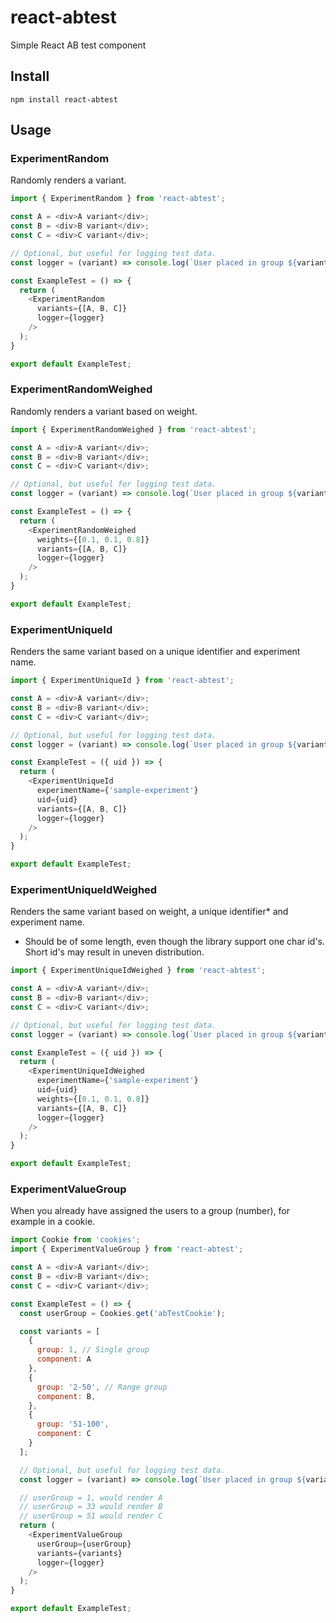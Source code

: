 # react-abtest

Simple React AB test component

## Install

`npm install react-abtest`

## Usage

### ExperimentRandom

Randomly renders a variant.

```js
import { ExperimentRandom } from 'react-abtest';

const A = <div>A variant</div>;
const B = <div>B variant</div>;
const C = <div>C variant</div>;

// Optional, but useful for logging test data.
const logger = (variant) => console.log(`User placed in group ${variant}.`);

const ExampleTest = () => {
  return (
    <ExperimentRandom
      variants={[A, B, C]}
      logger={logger}
    />
  );
}

export default ExampleTest;
```

### ExperimentRandomWeighed

Randomly renders a variant based on weight.

```js
import { ExperimentRandomWeighed } from 'react-abtest';

const A = <div>A variant</div>;
const B = <div>B variant</div>;
const C = <div>C variant</div>;

// Optional, but useful for logging test data.
const logger = (variant) => console.log(`User placed in group ${variant}.`);

const ExampleTest = () => {
  return (
    <ExperimentRandomWeighed
      weights={[0.1, 0.1, 0.8]}
      variants={[A, B, C]}
      logger={logger}
    />
  );
}

export default ExampleTest;
```

### ExperimentUniqueId

Renders the same variant based on a unique identifier and experiment name.

```js
import { ExperimentUniqueId } from 'react-abtest';

const A = <div>A variant</div>;
const B = <div>B variant</div>;
const C = <div>C variant</div>;

// Optional, but useful for logging test data.
const logger = (variant) => console.log(`User placed in group ${variant}.`);

const ExampleTest = ({ uid }) => {
  return (
    <ExperimentUniqueId
      experimentName={'sample-experiment'}
      uid={uid}
      variants={[A, B, C]}
      logger={logger}
    />
  );
}

export default ExampleTest;
```

### ExperimentUniqueIdWeighed

Renders the same variant based on weight, a unique identifier* and experiment name.

* Should be of some length, even though the library support one char id's. Short id's may result in uneven distribution.

```js
import { ExperimentUniqueIdWeighed } from 'react-abtest';

const A = <div>A variant</div>;
const B = <div>B variant</div>;
const C = <div>C variant</div>;

// Optional, but useful for logging test data.
const logger = (variant) => console.log(`User placed in group ${variant}.`);

const ExampleTest = ({ uid }) => {
  return (
    <ExperimentUniqueIdWeighed
      experimentName={'sample-experiment'}
      uid={uid}
      weights={[0.1, 0.1, 0.8]}
      variants={[A, B, C]}
      logger={logger}
    />
  );
}

export default ExampleTest;
```

### ExperimentValueGroup

When you already have assigned the users to a group (number), for example in a cookie.

```js
import Cookie from 'cookies';
import { ExperimentValueGroup } from 'react-abtest';

const A = <div>A variant</div>;
const B = <div>B variant</div>;
const C = <div>C variant</div>;

const ExampleTest = () => {
  const userGroup = Cookies.get('abTestCookie');

  const variants = [
    {
      group: 1, // Single group
      component: A
    },
    {
      group: '2-50', // Range group
      component: B,
    },
    {
      group: '51-100',
      component: C
    }
  ];

  // Optional, but useful for logging test data.
  const logger = (variant) => console.log(`User placed in group ${variant}.`);

  // userGroup = 1, would render A
  // userGroup = 33 would render B
  // userGroup = 51 would render C
  return (
    <ExperimentValueGroup
      userGroup={userGroup}
      variants={variants}
      logger={logger}
    />
  );
}

export default ExampleTest;
```
